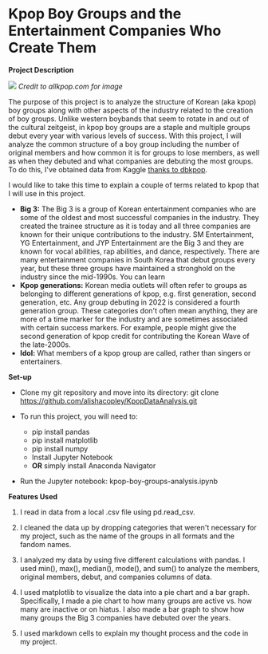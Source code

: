 # **Kpop Boy Groups and the Entertainment Companies Who Create Them** #

**Project Description**

![](https://user-images.githubusercontent.com/105595555/180062468-db33ce72-6609-4f5c-9a79-066538397ba1.png)
*Credit to allkpop.com for image*

The purpose of this project is to analyze the structure of Korean (aka kpop) boy groups along with other aspects of the industry related to the creation of boy groups. Unlike western boybands that seem to rotate in and out of the cultural zeitgeist, in kpop boy groups are a staple and multiple groups debut every year with various levels of success. With this project, I will analyze the common structure of a boy group including the number of original members and how common it is for groups to lose members, as well as when they debuted and what companies are debuting the most groups. To do this, I've obtained data from Kaggle [thanks to dbkpop](https://www.kaggle.com/code/mpwolke/kpop-idols-boy-groups/data?select=kpop_idols_boy_groups.csv).

I would like to take this time to explain a couple of terms related to kpop that I will use in this project.

* **Big 3:** The Big 3 is a group of Korean entertainment companies who are some of the oldest and most successful companies in the industry. They created the trainee structure as it is today and all three companies are known for their unique contributions to the industry. SM Entertainment, YG Entertainment, and JYP Entertainment are the Big 3 and they are known for vocal abilities, rap abilities, and dance, respectively. There are many entertainment companies in South Korea that debut groups every year, but these three groups have maintained a stronghold on the industry since the mid-1990s. You can learn 
* **Kpop generations:** Korean media outlets will often refer to groups as belonging to different generations of kpop, e.g. first generation, second generation, etc. Any group debuting in 2022 is considered a fourth generation group. These categories don't often mean anything, they are more of a time marker for the industry and are sometimes associated with certain success markers. For example, people might give the second generation of kpop credit for contributing the Korean Wave of the late-2000s.
* **Idol:** What members of a kpop group are called, rather than singers or entertainers.

**Set-up**

* Clone my git repository and move into its directory: git clone https://github.com/alishacopley/KpopDataAnalysis.git

* To run this project, you will need to:
  * pip install pandas
  * pip install matplotlib
  * pip install numpy
  * Install Jupyter Notebook
  * **OR** simply install Anaconda Navigator

* Run the Jupyter notebook: kpop-boy-groups-analysis.ipynb

**Features Used**

1. I read in data from a local .csv file using pd.read_csv.

2. I cleaned the data up by dropping categories that weren't necessary for my project, such as the name of the groups in all formats and the fandom names.   

3.  I analyzed my data by using five different calculations with pandas. I used min(), max(), median(), mode(), and sum() to analyze the members, original members, debut, and companies columns of data.

4. I used matplotlib to visualize the data into a pie chart and a bar graph. Specifically, I made a pie chart to how many groups are active vs. how many are inactive or on hiatus. I also made a bar graph to show how many groups the Big 3 companies have debuted over the years.

5. I used markdown cells to explain my thought process and the code in my project.
